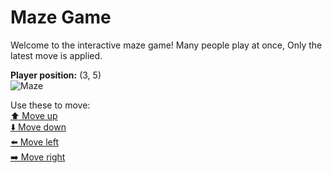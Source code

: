 # Maze Game  
Welcome to the interactive maze game! Many people play at once, Only the latest move is applied.

**Player position:** (3, 5)  
![Maze](https://github-maze-game.vercel.app/images/pos_3_5.png?t=1760622072404)

Use these to move:  
[⬆️ Move up](https://github-maze-game.vercel.app/move/3_5_w)  
[⬇️ Move down](https://github-maze-game.vercel.app/move/3_5_s)  
[⬅️ Move left](https://github-maze-game.vercel.app/move/3_5_a)  
[➡️ Move right](https://github-maze-game.vercel.app/move/3_5_d)
